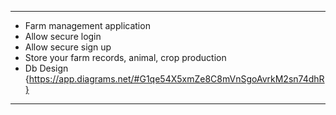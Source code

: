 ***
* Farm management application
* Allow secure login
* Allow secure sign up
* Store your farm records, animal, crop production
* Db Design {https://app.diagrams.net/#G1qe54X5xmZe8C8mVnSgoAvrkM2sn74dhR}
***
